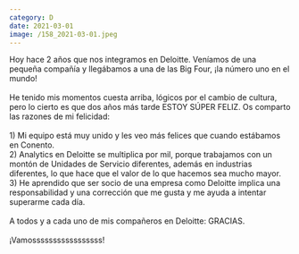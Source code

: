 ```yaml
--- 
category: D 
date: 2021-03-01 
image: /158_2021-03-01.jpeg 
--- 
```


Hoy hace 2 años que nos integramos en Deloitte. Veníamos de una pequeña compañía y llegábamos a una de las Big Four, ¡la número uno en el mundo!<br><br>He tenido mis momentos cuesta arriba, lógicos por el cambio de cultura, pero lo cierto es que dos años más tarde ESTOY SÚPER FELIZ. Os comparto las razones de mi felicidad:<br><br>1) Mi equipo está muy unido y les veo más felices que cuando estábamos en Conento.<br>2) Analytics en Deloitte se multiplica por mil, porque trabajamos con un montón de Unidades de Servicio diferentes, además en industrias diferentes, lo que hace que el valor de lo que hacemos sea mucho mayor. <br>3) He aprendido que ser socio de una empresa como Deloitte implica una responsabilidad y una corrección que me gusta y me ayuda a intentar superarme cada día.    <br><br>A todos y a cada uno de mis compañeros en Deloitte: GRACIAS. <br><br>¡Vamosssssssssssssssss!